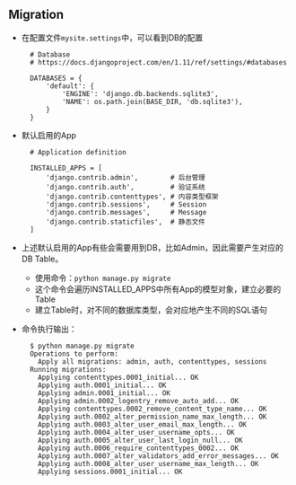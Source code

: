 ## Migration
- 在配置文件`mysite.settings`中，可以看到DB的配置

		# Database
		# https://docs.djangoproject.com/en/1.11/ref/settings/#databases
		
		DATABASES = {
		    'default': {
		        'ENGINE': 'django.db.backends.sqlite3',
		        'NAME': os.path.join(BASE_DIR, 'db.sqlite3'),
		    }
		}
- 默认启用的App

		# Application definition

		INSTALLED_APPS = [
		    'django.contrib.admin',        # 后台管理
		    'django.contrib.auth',         # 验证系统
		    'django.contrib.contenttypes', # 内容类型框架
		    'django.contrib.sessions',     # Session
		    'django.contrib.messages',     # Message 
		    'django.contrib.staticfiles',  # 静态文件
		]
- 上述默认启用的App有些会需要用到DB，比如Admin，因此需要产生对应的DB Table。
	- 使用命令：`python manage.py migrate`
	- 这个命令会遍历INSTALLED_APPS中所有App的模型对象，建立必要的Table
	- 建立Table时，对不同的数据库类型，会对应地产生不同的SQL语句
- 命令执行输出：	

		$ python manage.py migrate
		Operations to perform:
		  Apply all migrations: admin, auth, contenttypes, sessions
		Running migrations:
		  Applying contenttypes.0001_initial... OK
		  Applying auth.0001_initial... OK
		  Applying admin.0001_initial... OK
		  Applying admin.0002_logentry_remove_auto_add... OK
		  Applying contenttypes.0002_remove_content_type_name... OK
		  Applying auth.0002_alter_permission_name_max_length... OK
		  Applying auth.0003_alter_user_email_max_length... OK
		  Applying auth.0004_alter_user_username_opts... OK
		  Applying auth.0005_alter_user_last_login_null... OK
		  Applying auth.0006_require_contenttypes_0002... OK
		  Applying auth.0007_alter_validators_add_error_messages... OK
		  Applying auth.0008_alter_user_username_max_length... OK
		  Applying sessions.0001_initial... OK